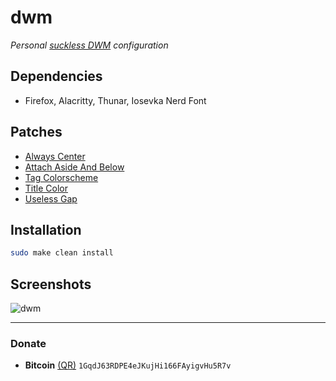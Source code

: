 # dwm
*Personal [suckless DWM](https://dwm.suckless.org/) configuration*

## Dependencies
- Firefox, Alacritty, Thunar, Iosevka Nerd Font

## Patches
- [Always Center](https://dwm.suckless.org/patches/alwayscenter/dwm-alwayscenter-20200625-f04cac6.diff)
- [Attach Aside And Below](https://dwm.suckless.org/patches/attachasideandbelow/dwm-attachasideandbelow-6.4.diff)
- [Tag Colorscheme](https://dwm.suckless.org/patches/tagcolorscheme/dwm-tagcolorscheme-6.4.diff)
- [Title Color](https://dwm.suckless.org/patches/titlecolor/dwm-titlecolor-20210815-ed3ab6b4.diff)
- [Useless Gap](https://dwm.suckless.org/patches/uselessgap/dwm-uselessgap-20211119-58414bee958f2.diff)

## Installation
```bash
sudo make clean install
```

## Screenshots

<img src="https://github.com/javiorfo/img/blob/master/dwm/dwm.png?raw=true" alt="dwm" />

---

### Donate
- **Bitcoin** [(QR)](https://raw.githubusercontent.com/javiorfo/img/master/crypto/bitcoin.png)  `1GqdJ63RDPE4eJKujHi166FAyigvHu5R7v`
